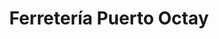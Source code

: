 ---
title: "Ferretería Puerto Octay"
url: /puerto-octay/ferreteria-puerto-octay/
shop: hágalo usted mismo
---